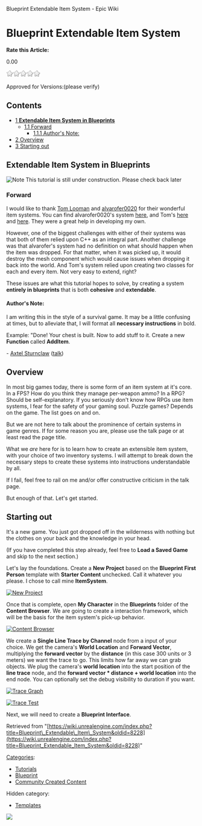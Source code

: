 Blueprint Extendable Item System - Epic Wiki                    

Blueprint Extendable Item System
================================

**Rate this Article:**

0.00

![](/extensions/VoteNY/images/star_off.gif)![](/extensions/VoteNY/images/star_off.gif)![](/extensions/VoteNY/images/star_off.gif)![](/extensions/VoteNY/images/star_off.gif)![](/extensions/VoteNY/images/star_off.gif)

Approved for Versions:(please verify)

Contents
--------

*   [1 **Extendable Item System in Blueprints**](#Extendable_Item_System_in_Blueprints)
    *   [1.1 Forward](#Forward)
        *   [1.1.1 Author's Note:](#Author.27s_Note:)
*   [2 Overview](#Overview)
*   [3 Starting out](#Starting_out)

**Extendable Item System in Blueprints**
----------------------------------------

![Note](https://d26ilriwvtzlb.cloudfront.net/b/b3/Icon_template_warning1.png) This tutorial is still under construction. Please check back later

### Forward

I would like to thank [Tom Looman](http://www.tomlooman.com/) and [alvarofer0020](https://forums.unrealengine.com/member.php?2225-alvarofer0020) for their wonderful item systems. You can find alvarofer0020's system [here](https://forums.unrealengine.com/showthread.php?3289-Tutorial-Basic-Inventory-Item-System), and Tom's [here](http://www.tomlooman.com/tutorial-usableactor-system-in-c/) and [here](http://www.tomlooman.com/tutorial-basic-inventory-system-in-blueprint/). They were a great help in developing my own.

  

However, one of the biggest challenges with either of their systems was that both of them relied upon C++ as an integral part. Another challenge was that alvarofer's system had no definition on what should happen when the item was dropped. For that matter, when it was picked up, it would destroy the mesh component which would cause issues when dropping it back into the world. And Tom's system relied upon creating two classes for each and every item. Not very easy to extend, right?

These issues are what this tutorial hopes to solve, by creating a system **entirely in blueprints** that is both **cohesive** and **extendable**.

#### Author's Note:

I am writing this in the style of a survival game. It may be a little confusing at times, but to alleviate that, I will format all **necessary instructions** in bold.

Example: "Done! Your chest is built. Now to add stuff to it. Create a new **Function** called **AddItem**.

\- [Axtel Sturnclaw](/index.php?title=User:Axtel_Sturnclaw&action=edit&redlink=1 "User:Axtel Sturnclaw (page does not exist)") ([talk](/index.php?title=User_talk:Axtel_Sturnclaw&action=edit&redlink=1 "User talk:Axtel Sturnclaw (page does not exist)"))

Overview
--------

In most big games today, there is some form of an item system at it's core. In a FPS? How do you think they manage per-weapon ammo? In a RPG? Should be self-explanatory. If you seriously don't know how RPGs use item systems, I fear for the safety of your gaming soul. Puzzle games? Depends on the game. The list goes on and on.

But we are not here to talk about the prominence of certain systems in game genres. If for some reason you are, please use the talk page or at least read the page title.

  

What we _are_ here for is to learn how to create an extensible item system, with your choice of two inventory systems. I will attempt to break down the necessary steps to create these systems into instructions understandable by all.

If I fail, feel free to rail on me and/or offer constructive criticism in the talk page.

  

But enough of that. Let's get started.

Starting out
------------

It's a new game. You just got dropped off in the wilderness with nothing but the clothes on your back and the knowledge in your head.

(If you have completed this step already, feel free to **Load a Saved Game** and skip to the next section.)

Let's lay the foundations. Create a **New Project** based on the **Blueprint First Person** template with **Starter Content** unchecked. Call it whatever you please. I chose to call mine **ItemSystem**.

[![New Project](https://d26ilriwvtzlb.cloudfront.net/b/b3/StartingOut_1.png)](/File:StartingOut_1.png "New Project")

  

Once that is complete, open **My Character** in the **Blueprints** folder of the **Content Browser**. We are going to create a interaction framework, which will be the basis for the item system's pick-up behavior.

[![Content Browser](https://d26ilriwvtzlb.cloudfront.net/7/74/StartingOut_2.png)](/File:StartingOut_2.png "Content Browser")

  

We create a **Single Line Trace by Channel** node from a input of your choice. We get the camera's **World Location** and **Forward Vector**, multiplying the **forward vector** by the **distance** (in this case 300 units or 3 meters) we want the trace to go. This limits how far away we can grab objects. We plug the camera's **world location** into the start position of the **line trace** node, and the **forward vector \* distance + world location** into the end node. You can optionally set the debug visibility to duration if you want.

[![Trace Graph](https://d26ilriwvtzlb.cloudfront.net/e/e0/StartingOut_3.png)](/File:StartingOut_3.png "Trace Graph")

  

[![Trace Test](https://d26ilriwvtzlb.cloudfront.net/f/fa/StartingOut_3_2.png)](/File:StartingOut_3_2.png "Trace Test")

  

Next, we will need to create a **Blueprint Interface**.

Retrieved from "[https://wiki.unrealengine.com/index.php?title=Blueprint\_Extendable\_Item\_System&oldid=8228](https://wiki.unrealengine.com/index.php?title=Blueprint_Extendable_Item_System&oldid=8228)"

[Categories](/Special:Categories "Special:Categories"):

*   [Tutorials](/Category:Tutorials "Category:Tutorials")
*   [Blueprint](/Category:Blueprint "Category:Blueprint")
*   [Community Created Content](/Category:Community_Created_Content "Category:Community Created Content")

Hidden category:

*   [Templates](/Category:Templates "Category:Templates")

  ![](https://tracking.unrealengine.com/track.png)